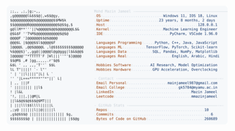 <picture>
  <source srcset="https://raw.githubusercontent.com/mmazinjameel/mmazinjameel/main/dark_mode.svg?v=1751862376" media="(prefers-color-scheme: dark)">
  <img src="https://raw.githubusercontent.com/mmazinjameel/mmazinjameel/main/light_mode.svg?v=1751862376">
</picture>
